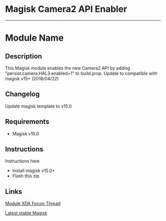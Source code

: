 # Magisk Camera2 API Enabler

---
# **Module Name**
## Description
This Magisk module enables the new Camera2 API by adding "persist.camera.HAL3.enabled=1" to build.prop.
Update to compatible with magisk v15+ (2018/04/22)
## Changelog
Update magisk template to v15.0
## Requirements
- Magisk v15.0
## Instructions
Instructions here
- Install magisk v15.0+
- Flash this zip

## Links
[Module XDA Forum Thread](https://forum.xda-developers.com/redmi-note-3/how-to/guide-how-to-enable-camera2-api-t3419579)

[Latest stable Magisk](http://www.tiny.cc/latestmagisk)
